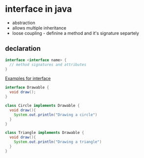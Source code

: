 # interface in java

- abstraction
- allows multiple inheritance
- loose coupling - definine a method and it's signature separtely

## declaration

```java
interface <interface name> {
  // method signatures and attributes
}
```
[Examples for interface](https://www.geeksforgeeks.org/interfaces-in-java/)

```java
interface Drawable {
  void draw();
}

class Circle implements Drawable {
  void draw(){
    System.out.println("Drawing a circle")
  }
}

class Triangle implements Drawable {
  void draw(){
    System.out.println("Drawing a triangle")
  }
}
```
